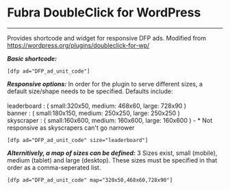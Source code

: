 # Fubra DoubleClick for WordPress

---

Provides shortcode and widget for responsive DFP ads.
Modified from https://wordpress.org/plugins/doubleclick-for-wp/

***Basic shortcode:***

    [dfp ad="DFP_ad_unit_code"]

***Responsive options:***
In order for the plugin to serve different sizes, a default size/shape needs to be specified.
Defaults include:
<br/>
<br/>
leaderboard : ( small:320x50, medium: 468x60, large: 728x90 )<br/>
banner : ( small:180x150, medium: 250x250, large: 250x250 )<br/>
skyscraper : ( small:160x600, medium: 160x600, large: 160x600 ) - * Not responsive as skyscrapers can't go narrower

    [dfp ad="DFP_ad_unit_code" size="leaderboard"]


***Alternitively, a map of sizes can be defined:***
3 Sizes exist, small (mobile), medium (tablet) and large (desktop).
These sizes must be specified in that order as a comma-seperated list.

    [dfp ad="DFP_ad_unit_code" map="320x50,468x60,728x90"]
